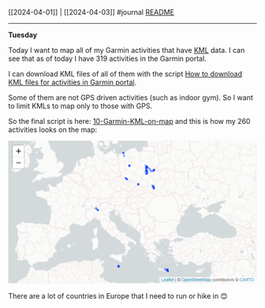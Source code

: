 [[2024-04-01]] | [[2024-04-03]]
#journal [README](../../README.md)

---
**Tuesday**

Today I want to map all of my Garmin activities that have [KML](../KML.md) data. I can see that as of today I have 319 activities in the Garmin portal.

I can download KML files of all of them with the script [How to download KML files for activities in Garmin portal](../How%20to%20download%20KML%20files%20for%20activities%20in%20Garmin%20portal.md).

Some of them are not GPS driven activities (such as indoor gym). So I want to limit KMLs to map only to those with GPS.

So the final script is here: [10-Garmin-KML-on-map](../../src/10-Garmin-KML-on-map/10-Garmin-KML-on-map.R) and this is how my 260 activities looks on the map:

![](../_attachments/Pasted%20image%2020240402175053.png)

There are a lot of countries in Europe that I need to run or hike in 😊


